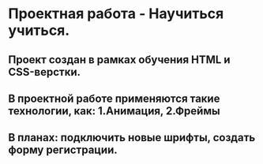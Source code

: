 # Проектная работа - Научиться учиться.

## Проект создан в рамках обучения HTML и CSS-верстки.

## В проектной работе применяются такие технологии, как: 1.Анимация, 2.Фреймы

## В планах: подключить новые шрифты, создать форму регистрации.
